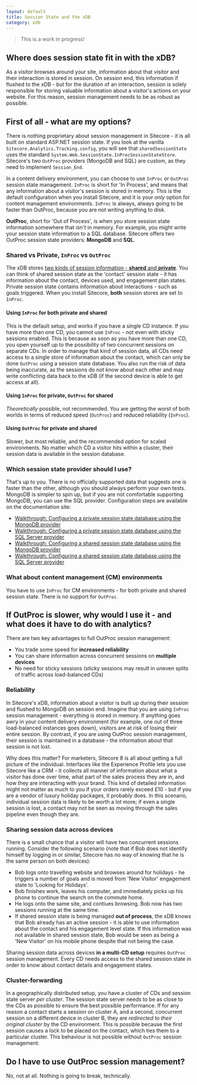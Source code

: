 ```yaml
---
layout: default
title: Session State and the xDB
category: xdb
---
```


> This is a work in progress! 

## Where does session state fit in with the xDB?

As a visitor browses around your site, information about that visitor and their interaction is stored in session. On session end, this information if flushed to the xDB - but for the duration of an interaction, session is solely responsible for storing valuable information about a visitor's actions on your website. For this reason, session management needs to be as robust as possible.

## First of all - what are my options?

There is nothing proprietary about session management in Sitecore - it is all built on standard ASP.NET session state. If you look at the vanilla `Sitecore.Analytics.Tracking.config`, you will see that `sharedSessionState` uses the standard `System.Web.SessionState.InProcSessionStateStore`. Sitecore's two `OutProc` providers (MongoDB and SQL) are custom, as they need to implement `Session_End`.

In a content delivery environment, you can choose to use `InProc` or `OutProc` session state management. `InProc` is short for 'In Process', and means that any information about a visitor's session is stored in memory. This is the default configuration when you install Sitecore, and it is your *only* option for content management environments. `InProc` is always, always going to be faster than OutProc, because you are not writing anything to disk.

**OutProc**, short for 'Out of Process', is when you store session state information somewhere that *isn't* in memory. For example, you might write your session state information to a SQL database. Sitecore offers two OutProc session state providers: **MongoDB** and **SQL**.

### Shared vs Private, `InProc` vs `OutProc`

The xDB stores [two kinds of session information - **shared** and **private**](https://doc.sitecore.net/products/sitecore%20experience%20platform/xdb%20configuration/session%20state). You can think of shared session state as the 'contact' session state - it has information about the contact, devices used, and engagement plan states. Private session state contains information about interactions - such as goals triggered. When you install Sitecore, **both** session stores are set to `InProc`.

#### Using `InProc` for both private and shared

This is the default setup, and works if you have a single CD instance. If you have more than one CD, you cannot use `InProc` - not even with sticky sessions enabled. This is because as soon as you have more than one CD, you open yourself up to the possibility of two concurrent sessions on separate CDs. In order to manage that kind of session data, all CDs need access to a single store of information about the contact, which can only be done `OutProc` using a session state database. You also run the risk of data being inaccurate, as the sessions do not know about each other and may write conflicting data back to the xDB (if the second device is able to get access at all).

#### Using `InProc` for private, `OutProc` for shared

*Theoretically* possible, not recommended. You are getting the worst of both worlds in terms of reduced speed (`OutProc`) and reduced reliability (`InProc`).

#### Using `OutProc` for private and shared

Slower, but most reliable, and the recommended option for scaled environments. No matter which CD a visitor hits within a cluster, their session data is available in the session database.

### Which session state provider should I use?

That's up to you. There is no officially supported data that suggests one is faster than the other, although you should always perform your own tests. MongoDB is simpler to spin up, but if you are not comfortable supporting MongoDB, you can use the SQL provider. Configuration steps are available on the documentation site:

* [Walkthrough: Configuring a private session state database using the MongoDB provider](https://doc.sitecore.net/products/sitecore%20experience%20platform/xdb%20configuration/walkthrough%20configuring%20a%20private%20session%20state%20database%20using%20the%20mongodb%20provider)
* [Walkthrough: Configuring a private session state database using the SQL Server provider](https://doc.sitecore.net/Products/Sitecore%20Experience%20Platform/xDB%20configuration/Walkthrough%20Configuring%20a%20private%20session%20state%20database%20using%20the%20SQL%20Server%20provider)
* [Walkthrough: Configuring a shared session state database using the MongoDB provider](https://doc.sitecore.net/products/sitecore%20experience%20platform/xdb%20configuration/walkthrough%20configuring%20a%20shared%20session%20state%20database%20using%20the%20mongodb%20provider)
* [Walkthrough: Configuring a shared session state database using the SQL Server provider](https://doc.sitecore.net/products/sitecore%20experience%20platform/xdb%20configuration/walkthrough%20configure%20a%20shared%20session%20state%20database%20using%20the%20sql%20server%20provider)

### What about content management (CM) environments

You have to use `InProc` for CM environments - for both private and shared session state. There is no support for `OutProc`.

## If OutProc is slower, why would I use it - and what does it have to do with analytics? 

There are two key advantages to full OutProc session management:

* You trade some speed for **increased reliability**
* You can share information across concurrent sessions on **multiple devices**
* No need for sticky sessions (sticky sessions may result in uneven splits of traffic across load-balanced CDs)

### Reliability

In Sitecore's xDB, information about a visitor is built up during their session and flushed to MongoDB on session end. Imagine that you are using `InProc` session management - everything is stored in memory. If anything goes awry in your content delivery environment (for example, one out of three load-balanced instances goes down), visitors are at risk of losing their entire session. By contrast, if you are using OutProc session management, their session is maintained in a database - the information about that session is not lost.

Why does this matter? For marketers, Sitecore 8 is all about getting a full picture of the individual. Interfaces like the Experience Profile lets you use Sitecore like a CRM - it collects all manner of information about what a visitor has done over time, what part of the sales process they are in, and how they are interacting with your brand. This kind of detailed information might not matter as much to you if your orders rarely exceed £10 - but if you are a vendor of luxury holiday packages, it probably does. In this scenario, individual session data is likely to be worth a lot more; if even a single session is lost, a contact may not be seen as moving through the sales pipeline even though they are.

### Sharing session data across devices

There is a small chance that a visitor will have two concurrent sessions running. Consider the following scenario (note that if Bob does not identify himself by logging in or similar, Sitecore has no way of knowing that he is the same person on both devices):

* Bob logs onto travelling website and browses around for holidays - he triggers a number of goals and is moved from 'New Visitor' engagement state to 'Looking for Holidays'.
* Bob finishes work, leaves his computer, and immediately picks up his phone to continue the search on the commute home.
* He logs onto the same site, and contiues browsing. Bob now has two sessions running at the same time.
* If shared session state is being managed **out of process**, the xDB knows that Bob already has an active session - it is able to use information about the contact and his engagement level state. If this information was not available in shared session state, Bob would be seen as being a 'New Visitor' on his mobile phone despite that not being the case.


Sharing session data across devices **in a multi-CD setup** requires `OutProc` session management. Every CD needs access to the shared session state in order to know about contact details and engagement states.

### Cluster-forwarding 

In a geographically distributed setup, you have a cluster of CDs and session state server *per cluster*. The session state server needs to be as close to the CDs as possible to ensure the best possible performance. If for any reason a contact starts a session on cluster A, and a second, concurrent session on a different device in cluster B, they are *redirected to their original cluster* by the CD environment. This is possible because the first session causes a lock to be placed on the contact, which ties them to a particular cluster. This behaviour is not possible without `OutProc` session management.

## Do I have to use OutProc session management?

No, not at all. Nothing is going to break, technically.